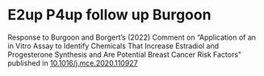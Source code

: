 # E2up P4up follow up Burgoon
Response to Burgoon and Borgert’s (2022) Comment on “Application of an in Vitro Assay to Identify Chemicals That Increase Estradiol and Progesterone Synthesis and Are Potential Breast Cancer Risk Factors" published in [10.1016/j.mce.2020.110927](EHP) 

